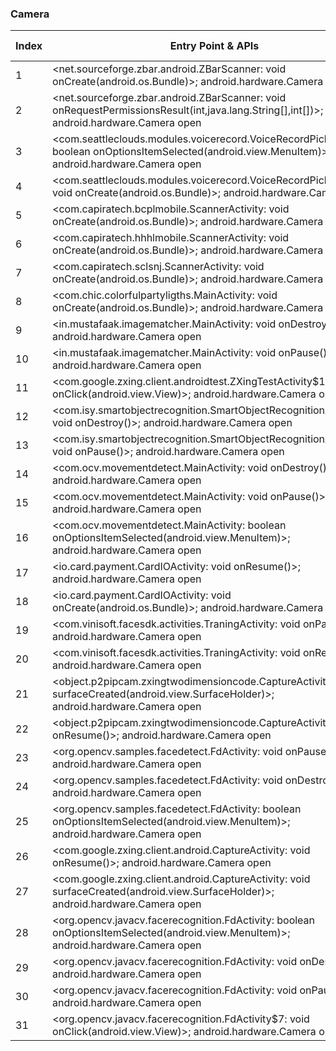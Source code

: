 ### Camera
| Index | Entry Point & APIs | Screen shot | Resource id | Label |
| ------------- | ------------- | ------------- |-------------|-------------|
| 1 | <net.sourceforge.zbar.android.ZBarScanner: void onCreate(android.os.Bundle)>; android.hardware.Camera open | ![](F:\COSMOS\output\py\Play_win8\Libraries_Demo\vat.satellite.gps5\net.sourceforge.zbar.android.ZBarScanner.png) |  | |
| 2 | <net.sourceforge.zbar.android.ZBarScanner: void onRequestPermissionsResult(int,java.lang.String[],int[])>; android.hardware.Camera open | ![](F:\COSMOS\output\py\Play_win8\Libraries_Demo\vat.satellite.gps5\net.sourceforge.zbar.android.ZBarScanner.png) |  | |
| 3 | <com.seattleclouds.modules.voicerecord.VoiceRecordPickerActivity: boolean onOptionsItemSelected(android.view.MenuItem)>; android.hardware.Camera open | ![](F:\COSMOS\output\py\Play_win8\Libraries_Demo\com.live.biggboss10\com.seattleclouds.modules.voicerecord.VoiceRecordPickerActivity.png) |  | F |
| 4 | <com.seattleclouds.modules.voicerecord.VoiceRecordPickerActivity: void onCreate(android.os.Bundle)>; android.hardware.Camera open | ![](F:\COSMOS\output\py\Play_win8\Libraries_Demo\com.live.biggboss10\com.seattleclouds.modules.voicerecord.VoiceRecordPickerActivity.png) |  | F |
| 5 | <com.capiratech.bcplmobile.ScannerActivity: void onCreate(android.os.Bundle)>; android.hardware.Camera open | ![](F:\COSMOS\output\py\Play_win8\Libraries_Demo\com.capiratech.bcplmobile\com.capiratech.bcplmobile.ScannerActivity.png) |  | F |
| 6 | <com.capiratech.hhhlmobile.ScannerActivity: void onCreate(android.os.Bundle)>; android.hardware.Camera open | ![](F:\COSMOS\output\py\Play_win8\Libraries_Demo\com.capiratech.hhhlmobile\com.capiratech.hhhlmobile.ScannerActivity.png) |  | T |
| 7 | <com.capiratech.sclsnj.ScannerActivity: void onCreate(android.os.Bundle)>; android.hardware.Camera open | ![](F:\COSMOS\output\py\Play_win8\Libraries_Demo\com.capiratech.sclsnj\com.capiratech.sclsnj.ScannerActivity.png) |  | T |
| 8 | <com.chic.colorfulpartyligths.MainActivity: void onCreate(android.os.Bundle)>; android.hardware.Camera open | ![](F:\COSMOS\output\py\Play_win8\Libraries_Demo\com.chic.warninglights\com.chic.colorfulpartyligths.MainActivity.png) |  | T |
| 9 | <in.mustafaak.imagematcher.MainActivity: void onDestroy()>; android.hardware.Camera open | ![](F:\COSMOS\output\py\Play_win8\Libraries_Demo\in.mustafaak.imagematcher\in.mustafaak.imagematcher.MainActivity.png) |  | |
| 10 | <in.mustafaak.imagematcher.MainActivity: void onPause()>; android.hardware.Camera open | ![](F:\COSMOS\output\py\Play_win8\Libraries_Demo\in.mustafaak.imagematcher\in.mustafaak.imagematcher.MainActivity.png) |  | |
| 11 | <com.google.zxing.client.androidtest.ZXingTestActivity$1: void onClick(android.view.View)>; android.hardware.Camera open | ![](F:\COSMOS\output\py\Play_win8\Libraries_Demo\com.google.zxing.client.androidtest\com.google.zxing.client.androidtest.ZXingTestActivity.png) |  | T |
| 12 | <com.isy.smartobjectrecognition.SmartObjectRecognitionActivity: void onDestroy()>; android.hardware.Camera open | ![](F:\COSMOS\output\py\Play_win8\Libraries_Demo\com.isy.smartobjectrecognition\com.isy.smartobjectrecognition.SmartObjectRecognitionActivity.png) |  | |
| 13 | <com.isy.smartobjectrecognition.SmartObjectRecognitionActivity: void onPause()>; android.hardware.Camera open | ![](F:\COSMOS\output\py\Play_win8\Libraries_Demo\com.isy.smartobjectrecognition\com.isy.smartobjectrecognition.SmartObjectRecognitionActivity.png) |  | |
| 14 | <com.ocv.movementdetect.MainActivity: void onDestroy()>; android.hardware.Camera open | ![](F:\COSMOS\output\py\Play_win8\Libraries_Demo\com.ocv.objectdetect\com.ocv.movementdetect.MainActivity.png) |  | |
| 15 | <com.ocv.movementdetect.MainActivity: void onPause()>; android.hardware.Camera open | ![](F:\COSMOS\output\py\Play_win8\Libraries_Demo\com.ocv.objectdetect\com.ocv.movementdetect.MainActivity.png) |  | |
| 16 | <com.ocv.movementdetect.MainActivity: boolean onOptionsItemSelected(android.view.MenuItem)>; android.hardware.Camera open | ![](F:\COSMOS\output\py\Play_win8\Libraries_Demo\com.ocv.objectdetect\com.ocv.movementdetect.MainActivity.png) |  | |
| 17 | <io.card.payment.CardIOActivity: void onResume()>; android.hardware.Camera open | ![](F:\COSMOS\output\py\Play_win8\Libraries_Demo\com.sbr.ranaz.anna.angela.freecodeny\io.card.payment.CardIOActivity.png) |  | F |
| 18 | <io.card.payment.CardIOActivity: void onCreate(android.os.Bundle)>; android.hardware.Camera open | ![](F:\COSMOS\output\py\Play_win8\Libraries_Demo\com.sbr.ranaz.anna.angela.freecodeny\io.card.payment.CardIOActivity.png) |  | F |
| 19 | <com.vinisoft.facesdk.activities.TraningActivity: void onPause()>; android.hardware.Camera open | ![](F:\COSMOS\output\py\Play_win8\Libraries_Demo\com.vinisoft.facesdk.demo\com.vinisoft.facesdk.activities.TraningActivity.png) |  | T |
| 20 | <com.vinisoft.facesdk.activities.TraningActivity: void onResume()>; android.hardware.Camera open | ![](F:\COSMOS\output\py\Play_win8\Libraries_Demo\com.vinisoft.facesdk.demo\com.vinisoft.facesdk.activities.TraningActivity.png) |  | T |
| 21 | <object.p2pipcam.zxingtwodimensioncode.CaptureActivity: void surfaceCreated(android.view.SurfaceHolder)>; android.hardware.Camera open | ![](F:\COSMOS\output\py\Play_win8\Libraries_Demo\object.liouzx.client\object.p2pipcam.zxingtwodimensioncode.CaptureActivity.png) |  | T |
| 22 | <object.p2pipcam.zxingtwodimensioncode.CaptureActivity: void onResume()>; android.hardware.Camera open | ![](F:\COSMOS\output\py\Play_win8\Libraries_Demo\object.liouzx.client\object.p2pipcam.zxingtwodimensioncode.CaptureActivity.png) |  | T |
| 23 | <org.opencv.samples.facedetect.FdActivity: void onPause()>; android.hardware.Camera open | ![](F:\COSMOS\output\py\Play_win8\Libraries_Demo\org.opencv.samples.facedetect\org.opencv.samples.facedetect.FdActivity.png) |  | |
| 24 | <org.opencv.samples.facedetect.FdActivity: void onDestroy()>; android.hardware.Camera open | ![](F:\COSMOS\output\py\Play_win8\Libraries_Demo\org.opencv.samples.facedetect\org.opencv.samples.facedetect.FdActivity.png) |  | |
| 25 | <org.opencv.samples.facedetect.FdActivity: boolean onOptionsItemSelected(android.view.MenuItem)>; android.hardware.Camera open | ![](F:\COSMOS\output\py\Play_win8\Libraries_Demo\martinek.opencv.samples.facedetect\org.opencv.samples.facedetect.FdActivity.png) |  | |
| 26 | <com.google.zxing.client.android.CaptureActivity: void onResume()>; android.hardware.Camera open | ![](F:\COSMOS\output\py\Play_win8\Libraries_Demo\object.smartdbcam.client\com.google.zxing.client.android.CaptureActivity.png) |  | T |
| 27 | <com.google.zxing.client.android.CaptureActivity: void surfaceCreated(android.view.SurfaceHolder)>; android.hardware.Camera open | ![](F:\COSMOS\output\py\Play_win8\Libraries_Demo\object.smartdbcam.client\com.google.zxing.client.android.CaptureActivity.png) |  | |
| 28 | <org.opencv.javacv.facerecognition.FdActivity: boolean onOptionsItemSelected(android.view.MenuItem)>; android.hardware.Camera open | ![](F:\COSMOS\output\py\Play_win8\Libraries_Demo\org.opencv.javacv.facerecognition\org.opencv.javacv.facerecognition.FdActivity.png) |  | |
| 29 | <org.opencv.javacv.facerecognition.FdActivity: void onDestroy()>; android.hardware.Camera open | ![](F:\COSMOS\output\py\Play_win8\Libraries_Demo\org.opencv.javacv.facerecognition\org.opencv.javacv.facerecognition.FdActivity.png) |  | |
| 30 | <org.opencv.javacv.facerecognition.FdActivity: void onPause()>; android.hardware.Camera open | ![](F:\COSMOS\output\py\Play_win8\Libraries_Demo\org.opencv.javacv.facerecognition\org.opencv.javacv.facerecognition.FdActivity.png) |  | |
| 31 | <org.opencv.javacv.facerecognition.FdActivity$7: void onClick(android.view.View)>; android.hardware.Camera open | ![](F:\COSMOS\output\py\Play_win8\Libraries_Demo\org.opencv.javacv.facerecognition\org.opencv.javacv.facerecognition.FdActivity.png) |  | |
